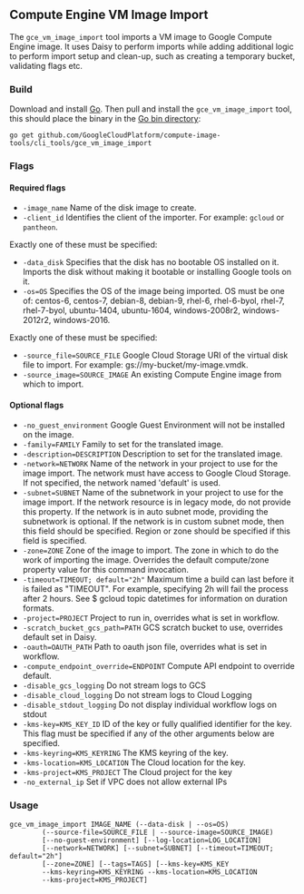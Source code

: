 ## Compute Engine VM Image Import

The `gce_vm_image_import` tool imports a VM image to Google Compute Engine
image. It uses Daisy to perform imports while adding additional logic to perform
import setup and clean-up, such as creating a temporary bucket, validating
flags etc.  

### Build
Download and install [Go](https://golang.org/doc/install). Then pull and 
install the `gce_vm_image_import` tool, this should place the binary in the 
[Go bin directory](https://golang.org/doc/code.html#GOPATH):

```
go get github.com/GoogleCloudPlatform/compute-image-tools/cli_tools/gce_vm_image_import
```

### Flags

#### Required flags
+ `-image_name` Name of the disk image to create.
+ `-client_id` Identifies the client of the importer. For example: `gcloud` or
  `pantheon`.
  
Exactly one of these must be specified:
+ `-data_disk` Specifies that the disk has no bootable OS installed on it. 
   Imports the disk without making it bootable or installing Google tools on it.   
+ `-os=OS` Specifies the OS of the image being imported. 
  OS must be one of: centos-6, centos-7, debian-8, debian-9, rhel-6, 
  rhel-6-byol, rhel-7, rhel-7-byol, ubuntu-1404, ubuntu-1604, windows-2008r2, 
  windows-2012r2, windows-2016.
  
Exactly one of these must be specified:
+ `-source_file=SOURCE_FILE` Google Cloud Storage URI of the virtual disk file
  to import. For example: gs://my-bucket/my-image.vmdk.
+ `-source_image=SOURCE_IMAGE` An existing Compute Engine image from which to 
  import.

#### Optional flags  
+ `-no_guest_environment` Google Guest Environment will not be installed on the image.
+ `-family=FAMILY` Family to set for the translated image.
+ `-description=DESCRIPTION` Description to set for the translated image.
+ `-network=NETWORK` Name of the network in your project to use for the image import. The network 
  must have access to Google Cloud Storage. If not specified, the  network named 'default' is used.
+ `-subnet=SUBNET` Name of the subnetwork in your project to use for the image import. If the 
  network resource is in legacy mode, do not provide this property. If the network is in auto subnet 
  mode, providing the subnetwork is optional. If the network is in custom subnet mode, then this 
  field should be specified. Region or zone should be specified if this field is specified.
+ `-zone=ZONE` Zone of the image to import. The zone in which to do the work of
  importing the image. Overrides the default compute/zone property value for
  this command invocation.  
+ `-timeout=TIMEOUT; default="2h"` Maximum time a build can last before it is
  failed as "TIMEOUT". For example, specifying 2h will fail the process after 
  2 hours. See $ gcloud topic datetimes for information on duration formats.
+ `-project=PROJECT` Project to run in, overrides what is set in workflow.
+ `-scratch_bucket_gcs_path=PATH` GCS scratch bucket to use, overrides default set in Daisy.
+ `-oauth=OAUTH_PATH` Path to oauth json file, overrides what is set in workflow.
+ `-compute_endpoint_override=ENDPOINT` Compute API endpoint to override default.
+ `-disable_gcs_logging` Do not stream logs to GCS
+ `-disable_cloud_logging` Do not stream logs to Cloud Logging
+ `-disable_stdout_logging` Do not display individual workflow logs on stdout
+ `-kms-key=KMS_KEY_ID` ID of the key or fully qualified identifier for the key. This flag
  must be specified if any of the other arguments below are specified.
+ `-kms-keyring=KMS_KEYRING` The KMS keyring of the key.
+ `-kms-location=KMS_LOCATION` The Cloud location for the key.
+ `-kms-project=KMS_PROJECT` The Cloud project for the key
+ `-no_external_ip` Set if VPC does not allow external IPs
  
### Usage

```
gce_vm_image_import IMAGE_NAME (--data-disk | --os=OS)
        (--source-file=SOURCE_FILE | --source-image=SOURCE_IMAGE) 
        [--no-guest-environment] [--log-location=LOG_LOCATION]
        [--network=NETWORK] [--subnet=SUBNET] [--timeout=TIMEOUT; default="2h"]
        [--zone=ZONE] [--tags=TAGS] [--kms-key=KMS_KEY 
        --kms-keyring=KMS_KEYRING --kms-location=KMS_LOCATION 
        --kms-project=KMS_PROJECT]
```
